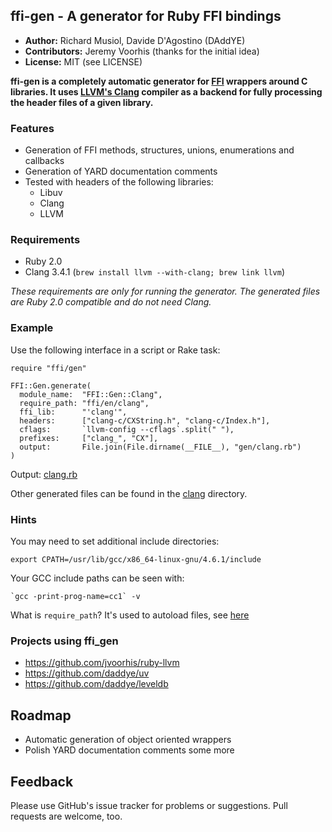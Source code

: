 ffi-gen - A generator for Ruby FFI bindings
-------------------------------------------

* **Author:** Richard Musiol, Davide D'Agostino (DAddYE)
* **Contributors:** Jeremy Voorhis (thanks for the initial idea)  
* **License:** MIT (see LICENSE)

**ffi-gen is a completely automatic generator for [FFI](https://github.com/ffi/ffi/wiki) wrappers around C libraries. It uses [LLVM's Clang](http://clang.llvm.org/) compiler as a backend for fully processing the header files of a given library.**

### Features

* Generation of FFI methods, structures, unions, enumerations and callbacks
* Generation of YARD documentation comments
* Tested with headers of the following libraries:
  * Libuv
  * Clang
  * LLVM

### Requirements

* Ruby 2.0
* Clang 3.4.1 (`brew install llvm --with-clang; brew link llvm`)

*These requirements are only for running the generator. The generated files are Ruby 2.0 compatible and do not need Clang.*


### Example

Use the following interface in a script or Rake task:

    require "ffi/gen"

    FFI::Gen.generate(
      module_name:  "FFI::Gen::Clang",
      require_path: "ffi/en/clang",
      ffi_lib:      "'clang'",
      headers:      ["clang-c/CXString.h", "clang-c/Index.h"],
      cflags:       `llvm-config --cflags`.split(" "),
      prefixes:     ["clang_", "CX"],
      output:       File.join(File.dirname(__FILE__), "gen/clang.rb")
    )

Output: [clang.rb](https://github.com/DAddYE/ffi-gen/blob/master/lib/ffi/gen/clang.rb)

Other generated files can be found in the [clang](https://github.com/DAddYE/ffi-gen/tree/master/lib/ffi/gen/clang) directory.

### Hints

You may need to set additional include directories:

    export CPATH=/usr/lib/gcc/x86_64-linux-gnu/4.6.1/include

Your GCC include paths can be seen with:

    `gcc -print-prog-name=cc1` -v

What is `require_path`? It's used to autoload files, see
[here](https://github.com/DAddYE/ffi-gen/blob/master/lib/ffi/gen/clang.rb#L8-L43)

### Projects using ffi_gen

* https://github.com/jvoorhis/ruby-llvm
* https://github.com/daddye/uv
* https://github.com/daddye/leveldb

Roadmap
-------

* Automatic generation of object oriented wrappers
* Polish YARD documentation comments some more


Feedback
--------
Please use GitHub's issue tracker for problems or suggestions. Pull requests are welcome, too.
